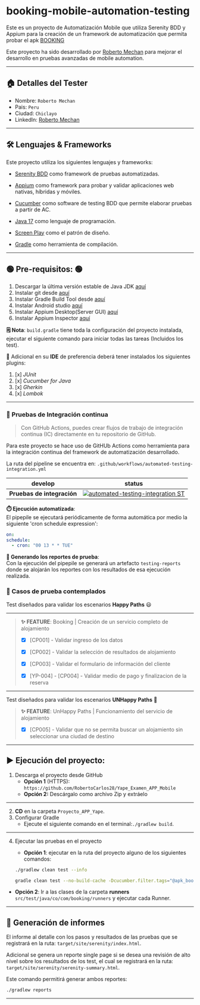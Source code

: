 # booking-mobile-automation-testing
Este es un proyecto de Automatización Mobile que utiliza Serenity BDD y Appium
para la creación de un framework de automatización que permita probar el apk [BOOKING](https://drive.google.com/file/d/1ruY_5qcqWlsE3-W3rgXpFyyMiO59wFUc/view?usp=sharing)

Este proyecto ha sido desarrollado por [Roberto Mechan](https://www.linkedin.com/in/roberto-mech%C3%A1n-302735179/) para mejorar el
desarrollo en pruebas avanzadas de mobile automation.
***

## 🏠 Detalles del Tester

* Nombre: `Roberto Mechan`
* Pais: `Peru`
* Ciudad: `Chiclayo`
* LinkedIn: [Roberto Mechan](https://www.linkedin.com/in/roberto-mech%C3%A1n-302735179/)

***

## 🛠️ Lenguajes & Frameworks

Este proyecto utiliza los siguientes lenguajes y frameworks:

* [Serenity BDD](https://serenity-bdd.github.io/theserenitybook/latest/index.html) como framework de pruebas
  automatizadas.
* [Appium](https://appium.io/) como framework para probar y validar aplicaciones web nativas, híbridas y móviles.
* [Cucumber](https://cucumber.io/) como software de testing BDD que permite elaborar pruebas a partir de AC.


* [Java 17](https://www.oracle.com/co/java/technologies/javase/jdk17-archive-downloads.html) como lenguaje de
  programación.
* [Screen Play](https://serenity-js.org/handbook/thinking-in-serenity-js/screenplay-pattern.html) como el patrón de
  diseño.
* [Gradle](https://gradle.org/) como herramienta de compilación.

***

## 🟢 Pre-requisitos: 🟢

1. Descargar la última versión estable de Java
   JDK [aquí](https://www.oracle.com/co/java/technologies/javase/jdk17-archive-downloads.html)
2. Instalar git desde [aquí](https://git-scm.com)
3. Instalar Gradle Build Tool desde [aquí](https://gradle.org/install/)
4. Instalar Android studio [aquí](https://developer.android.com/studio)
5. Instalar Appium Desktop(Server GUI) [aquí](https://github.com/appium/appium-desktop)
6. Instalar Appium Inspector [aquí](https://github.com/appium/appium-inspector)

**🗒️ Nota**: `build.gradle` tiene toda la configuración del proyecto instalada, ejecutar el siguiente comando para
iniciar todas las tareas (Incluidos los test).

👀 Adicional en su **IDE** de preferencia deberá tener instalados los siguientes plugins:

1. [x] *JUnit*
2. [x] *Cucumber for Java*
3. [x] *Gherkin*
4. [x] *Lombok*

***

### 🚀 Pruebas de Integración continua

> Con GitHub Actions, puedes crear flujos de trabajo de integración continua (IC) directamente en tu repositorio de
> GitHub.

Para este proyecto se hace uso de GitHUb Actions como herramienta para la integración continua del framework de
automatización desarrollado.

La ruta del pipeline se encuentra en: `.github/workflows/automated-testing-integration.yml`

| develop                    | status                                                                                                                                                                                                                                                                                                 |
|----------------------------|--------------------------------------------------------------------------------------------------------------------------------------------------------------------------------------------------------------------------------------------------------------------------------------------------------|
| **Pruebas de integración** | [![automated-testing-integration ST]([![automated-mobile-testing-integration](https://github.com/CAMIDIMAS18/booking-mobile-automation-testing/actions/workflows/automated-testing-integration.yml/badge.svg?branch=develop)](https://github.com/CAMIDIMAS18/booking-mobile-automation-testing/actions/workflows/automated-testing-integration.yml))](https://github.com/CAMIDIMAS18/booking-mobile-automation-testing/actions/workflows/automated-testing-integration.yml) |

**⏱️ Ejecución automatizada**:   
El pipepile se ejecutará periódicamente de forma automática por medio la siguiente 'cron schedule expression':

```yml
on:
schedule:
  - cron: "00 13 * * TUE"
```

**📄️ Generando los reportes de prueba**:  
Con la ejecución del pipepile se generará un artefacto `testing-reports` donde se alojarán los reportes con los
resultados de esa ejecución realizada.

### 🧪 Casos de prueba contemplados

Test diseñados para validar los escenarios **Happy Paths** 😃

***
> **✨ FEATURE**: Booking | Creación de un servicio completo de alojamiento
> - [x] [CP001] - Validar ingreso de los datos
>
> - [x] [CP002] - Validar la selección de resultados de alojamiento
>
> - [x] [CP003] - Validar el formulario de información del cliente
>
> - [x] [YP-004] - [CP004] - Validar medio de pago y finalizacion de la reserva
***
Test diseñados para validar los escenarios **UNHappy Paths** 🤡

> **✨ FEATURE**: UnHappy Paths | Funcionamiento del servicio de alojamiento
> - [x] [CP005] - Validar que no se permita buscar un alojamiento sin seleccionar una ciudad de destino
***

## ▶️ Ejecución del proyecto:

1. Descarga el proyecto desde GitHub
    * **Opción 1** (HTTPS): `https://github.com/RobertoCarlos28/Yape_Examen_APP_Mobile`
    * **Opción 2:** Descárgalo como archivo Zip y extráelo

***

2. **CD** en la carpeta `Proyecto_APP_Yape`.
3. Configurar Gradle
    * Ejecute el siguiente comando en el terminal:`./gradlew build`.

***

4. Ejecutar las pruebas en el proyecto
    * **Opción 1**: ejecutar en la ruta del proyecto alguno de los siguientes comandos:

    ```bash
    ./gradlew clean test --info
    ```

    ```bash
    gradle clean test --no-build-cache -Dcucumber.filter.tags="@apk_booking"
    ```

* **Opción 2**: Ir a las clases de la carpeta **runners** `src/test/java/co/com/booking/runners` y ejecutar
  cada Runner.

***

## 📄 Generación de informes

El informe al detalle con los pasos y resultados de las pruebas que se registrará en la ruta:
`target/site/serenity/index.html`.

Adicional se genera un reporte single page si se desea una revisión de alto nivel sobre los resultados de los test, el
cual se registrará en la ruta:
`target/site/serenity/serenity-summary.html`.

Este comando permitirá generar ambos reportes:

```bash
./gradlew reports
```

***